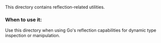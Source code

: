 This directory contains reflection-related utilities.

### When to use it:
Use this directory when using Go's reflection capabilities for dynamic type inspection or manipulation.